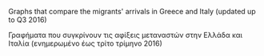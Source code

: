 Graphs that compare the migrants' arrivals in Greece and Italy (updated up to Q3 2016)

Γραφήματα που συγκρίνουν τις αφίξεις μεταναστών στην Ελλάδα και Ιταλία (ενημερωμένο έως τρίτο τρίμηνο 2016)
